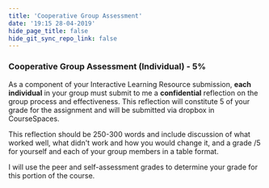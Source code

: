 ```yaml
---
title: 'Cooperative Group Assessment'
date: '19:15 28-04-2019'
hide_page_title: false
hide_git_sync_repo_link: false
---
```




### Cooperative Group Assessment (Individual) - 5%

As a component of your Interactive Learning Resource submission, **each individual** in your group must submit to me a **confidential** reflection on the group process and effectiveness. This reflection will constitute 5 of your grade for the assignment and will be submitted via dropbox in CourseSpaces.

This reflection should be 250-300 words and include discussion of what worked well, what didn't work and how you would change it, and a grade /5 for yourself and each of your group members in a table format.

I will use the peer and self-assessment grades to determine your grade for this portion of the course.
